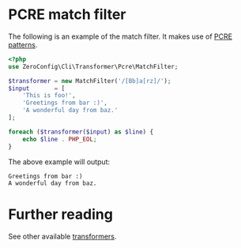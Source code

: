 # PCRE match filter

The following is an example of the match filter.
It makes use of [PCRE patterns](https://secure.php.net/manual/en/book.pcre.php).

```php
<?php
use ZeroConfig\Cli\Transformer\Pcre\MatchFilter;

$transformer = new MatchFilter('/[Bb]a[rz]/');
$input       = [
    'This is foo!',
    'Greetings from bar :)',
    'A wonderful day from baz.'
];

foreach ($transformer($input) as $line) {
    echo $line . PHP_EOL;
}
```

The above example will output:

```
Greetings from bar :)
A wonderful day from baz.
```

# Further reading

See other available [transformers](../../transformers.md).
